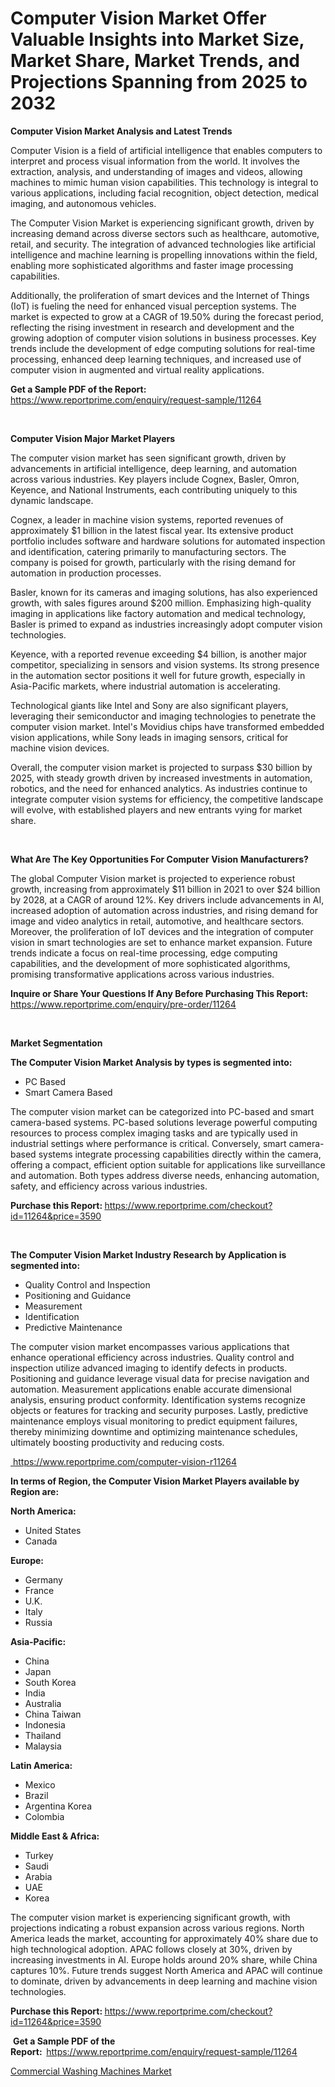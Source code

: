 <p><h1>Computer Vision Market Offer Valuable Insights into Market Size, Market Share, Market Trends, and Projections Spanning from 2025 to 2032</h1></p><p><strong>Computer Vision Market Analysis and Latest Trends</strong></p>
<p><p>Computer Vision is a field of artificial intelligence that enables computers to interpret and process visual information from the world. It involves the extraction, analysis, and understanding of images and videos, allowing machines to mimic human vision capabilities. This technology is integral to various applications, including facial recognition, object detection, medical imaging, and autonomous vehicles.</p><p>The Computer Vision Market is experiencing significant growth, driven by increasing demand across diverse sectors such as healthcare, automotive, retail, and security. The integration of advanced technologies like artificial intelligence and machine learning is propelling innovations within the field, enabling more sophisticated algorithms and faster image processing capabilities.</p><p>Additionally, the proliferation of smart devices and the Internet of Things (IoT) is fueling the need for enhanced visual perception systems. The market is expected to grow at a CAGR of 19.50% during the forecast period, reflecting the rising investment in research and development and the growing adoption of computer vision solutions in business processes. Key trends include the development of edge computing solutions for real-time processing, enhanced deep learning techniques, and increased use of computer vision in augmented and virtual reality applications.</p></p>
<p><strong>Get a Sample PDF of the Report:&nbsp;</strong> <a href="https://www.reportprime.com/enquiry/request-sample/11264?utm_campaign=2319&utm_medium=2&utm_source=Github&utm_content=ia&utm_term=20032025&utm_id=computer-vision">https://www.reportprime.com/enquiry/request-sample/11264</a></p>
<p>&nbsp;</p>
<p><strong>Computer Vision Major Market Players</strong></p>
<p><p>The computer vision market has seen significant growth, driven by advancements in artificial intelligence, deep learning, and automation across various industries. Key players include Cognex, Basler, Omron, Keyence, and National Instruments, each contributing uniquely to this dynamic landscape.</p><p>Cognex, a leader in machine vision systems, reported revenues of approximately $1 billion in the latest fiscal year. Its extensive product portfolio includes software and hardware solutions for automated inspection and identification, catering primarily to manufacturing sectors. The company is poised for growth, particularly with the rising demand for automation in production processes.</p><p>Basler, known for its cameras and imaging solutions, has also experienced growth, with sales figures around $200 million. Emphasizing high-quality imaging in applications like factory automation and medical technology, Basler is primed to expand as industries increasingly adopt computer vision technologies.</p><p>Keyence, with a reported revenue exceeding $4 billion, is another major competitor, specializing in sensors and vision systems. Its strong presence in the automation sector positions it well for future growth, especially in Asia-Pacific markets, where industrial automation is accelerating.</p><p>Technological giants like Intel and Sony are also significant players, leveraging their semiconductor and imaging technologies to penetrate the computer vision market. Intel's Movidius chips have transformed embedded vision applications, while Sony leads in imaging sensors, critical for machine vision devices.</p><p>Overall, the computer vision market is projected to surpass $30 billion by 2025, with steady growth driven by increased investments in automation, robotics, and the need for enhanced analytics. As industries continue to integrate computer vision systems for efficiency, the competitive landscape will evolve, with established players and new entrants vying for market share.</p></p>
<p>&nbsp;</p>
<p><strong>What Are The Key Opportunities For Computer Vision Manufacturers?</strong></p>
<p><p>The global Computer Vision market is projected to experience robust growth, increasing from approximately $11 billion in 2021 to over $24 billion by 2028, at a CAGR of around 12%. Key drivers include advancements in AI, increased adoption of automation across industries, and rising demand for image and video analytics in retail, automotive, and healthcare sectors. Moreover, the proliferation of IoT devices and the integration of computer vision in smart technologies are set to enhance market expansion. Future trends indicate a focus on real-time processing, edge computing capabilities, and the development of more sophisticated algorithms, promising transformative applications across various industries.</p></p>
<p><strong>Inquire or Share Your Questions If Any Before Purchasing This Report:</strong> <a href="https://www.reportprime.com/enquiry/pre-order/11264?utm_campaign=2319&utm_medium=2&utm_source=Github&utm_content=ia&utm_term=20032025&utm_id=computer-vision">https://www.reportprime.com/enquiry/pre-order/11264</a></p>
<p>&nbsp;</p>
<p><strong>Market Segmentation</strong></p>
<p><strong>The Computer Vision Market Analysis by types is segmented into:</strong></p>
<p><ul><li>PC Based</li><li>Smart Camera Based</li></ul></p>
<p><p>The computer vision market can be categorized into PC-based and smart camera-based systems. PC-based solutions leverage powerful computing resources to process complex imaging tasks and are typically used in industrial settings where performance is critical. Conversely, smart camera-based systems integrate processing capabilities directly within the camera, offering a compact, efficient option suitable for applications like surveillance and automation. Both types address diverse needs, enhancing automation, safety, and efficiency across various industries.</p></p>
<p><strong>Purchase this Report:&nbsp;</strong><a href="https://www.reportprime.com/checkout?id=11264&price=3590&utm_campaign=2319&utm_medium=2&utm_source=Github&utm_content=ia&utm_term=20032025&utm_id=computer-vision">https://www.reportprime.com/checkout?id=11264&price=3590</a></p>
<p>&nbsp;</p>
<p><strong>The Computer Vision Market Industry Research by Application is segmented into:</strong></p>
<p><ul><li>Quality Control and Inspection</li><li>Positioning and Guidance</li><li>Measurement</li><li>Identification</li><li>Predictive Maintenance</li></ul></p>
<p><p>The computer vision market encompasses various applications that enhance operational efficiency across industries. Quality control and inspection utilize advanced imaging to identify defects in products. Positioning and guidance leverage visual data for precise navigation and automation. Measurement applications enable accurate dimensional analysis, ensuring product conformity. Identification systems recognize objects or features for tracking and security purposes. Lastly, predictive maintenance employs visual monitoring to predict equipment failures, thereby minimizing downtime and optimizing maintenance schedules, ultimately boosting productivity and reducing costs.</p></p>
<p><a href="https://www.reportprime.com/computer-vision-r11264?utm_campaign=2319&utm_medium=2&utm_source=Github&utm_content=ia&utm_term=20032025&utm_id=computer-vision">&nbsp;https://www.reportprime.com/computer-vision-r11264</a></p>
<p><strong>In terms of Region, the Computer Vision Market Players available by Region are:</strong></p>
<p>
    <p> <strong> North America: </strong>
        <ul>
            <li>United States</li>
            <li>Canada</li>
        </ul>
        </p> 
    <p> <strong> Europe: </strong>
        <ul>
            <li>Germany</li>
            <li>France</li>
            <li>U.K.</li>
            <li>Italy</li>
            <li>Russia</li>
        </ul>
        </p> 
    <p> <strong> Asia-Pacific: </strong>
        <ul>
            <li>China</li>
            <li>Japan</li>
            <li>South Korea</li>
            <li>India</li>
            <li>Australia</li>
            <li>China Taiwan</li>
            <li>Indonesia</li>
            <li>Thailand</li>
            <li>Malaysia</li>
        </ul>
        </p> 
    <p> <strong> Latin America: </strong>
        <ul>
            <li>Mexico</li>
            <li>Brazil</li>
            <li>Argentina Korea</li>
            <li>Colombia</li>
        </ul>
        </p> 
    <p> <strong> Middle East & Africa: </strong>
        <ul>
            <li>Turkey</li>
            <li>Saudi</li>
            <li>Arabia</li>
            <li>UAE</li>
            <li>Korea</li>
        </ul>
    </p>
    </p>
<p><p>The computer vision market is experiencing significant growth, with projections indicating a robust expansion across various regions. North America leads the market, accounting for approximately 40% share due to high technological adoption. APAC follows closely at 30%, driven by increasing investments in AI. Europe holds around 20% share, while China captures 10%. Future trends suggest North America and APAC will continue to dominate, driven by advancements in deep learning and machine vision technologies.</p></p>
<p><strong>Purchase this Report: </strong><a href="https://www.reportprime.com/checkout?id=11264&price=3590&utm_campaign=2319&utm_medium=2&utm_source=Github&utm_content=ia&utm_term=20032025&utm_id=computer-vision">https://www.reportprime.com/checkout?id=11264&price=3590</a></p>
<p>&nbsp;<strong>Get a Sample PDF of the Report:&nbsp;&nbsp;</strong><a href="https://www.reportprime.com/enquiry/request-sample/11264?utm_campaign=2319&utm_medium=2&utm_source=Github&utm_content=ia&utm_term=20032025&utm_id=computer-vision">https://www.reportprime.com/enquiry/request-sample/11264</a></p>
<p><strong></strong></p>
<p><p><a href="https://github.com/melkebps5/Market-Research-Report-List-1/blob/main/commercial-washing-machines-market.md?utm_campaign=2319&utm_medium=2&utm_source=Github&utm_content=ia&utm_term=20032025&utm_id=computer-vision">Commercial Washing Machines Market</a></p></p>